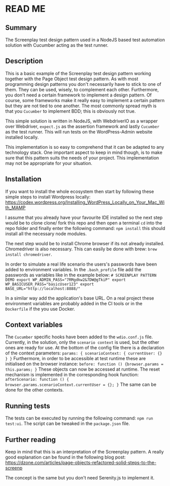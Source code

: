 # READ ME

## Summary
The Screenplay test design pattern used in a NodeJS based test automation solution with Cucumber acting as the test runner.

## Description
This is a basic example of the Screenplay test design pattern working together with the Page Object test design pattern.
As with most programming design patterns you don't necessarily have to stick to one of them. They can be used, wisely, to complement each other. Furthermore, you don't need a certain framework to implement a design pattern. Of course, some frameworks make it really easy to implement a certain pattern but they are not tied to one another. The most commonly spread myth is that you `Cucumber` to implement BDD; this is obviously not true.

This simple solution is written in NodeJS, with WebdriverIO as a wrapper over Webdriver, `expect.js` as the assertion framework and lastly `Cucumber` as the test runner. This will run tests on the WordPress-Admin website installed locally.

This implementation is so easy to comprehend that it can be adapted to any technology stack. One important aspect to keep in mind though, is to make sure that this pattern suits the needs of your project. This implementation may not be appropriate for your situation.

## Installation
If you want to install the whole ecosystem then start by following these simple steps to install Wordpress locally:
https://codex.wordpress.org/Installing_WordPress_Locally_on_Your_Mac_With_MAMP

I assume that you already have your favourite IDE installed so the next step would be to clone clone/ fork this repo and then open a terminal `cd` into the repo folder and finally enter the following command: `npm install` this should install all the necessary node modules.

The next step would be to install Chrome browser if its not already installed. Chromedriver is also necessary. This can easily be done with brew: `brew install chromedriver`.

In order to simulate a real life scenario the users's passwords have been added to environment variables. In the `.bash_profile` file add the passwords as variables like in the example below:
`# SCREENPLAY PATTERN DEMO
export WP_ADMIN_PASS="7RMgdkw2&7DW@gTkiP"
export WP_BASICUSER_PASS="basicUser123"
export BASE_URL="http://localhost:8888/"`

In a similar way add the application's base URL. On a real project these environment variables are probably added in the CI tools or in the `Dockerfile` if the you use Docker.

## Context variables
The `Cucumber` specific hooks have been added to the `wdio.conf.js` file. Currently, in the solution, only the `scenario context` is used, but the other ones are ready for use. At the bottom of the config file there is a declaration of the context parameters:
`params: { scenarioContext: { currentUser: {} } }`
Furthermore, in order to be accessible at test runtime these are initialised on the browser instance:
`before: function () {browser.params = this.params; }`
These objects can now be accessed at runtime. The reset mechanism is implemented in the corresponding hook function:
`afterScenario: function () { browser.params.scenarioContext.currentUser = {}; }`
The same can be done for the other contexts.

## Running tests
The tests can be executed by running the following command: `npm run test:ui`.
The script can be tweaked in the `package.json` file.

## Further reading
Keep in mind that this is an interpretation of the Screenplay pattern. A really good explanation can be found in the following blog post: https://dzone.com/articles/page-objects-refactored-solid-steps-to-the-screenp

The concept is the same but you don't need Serenity.js to implement it.